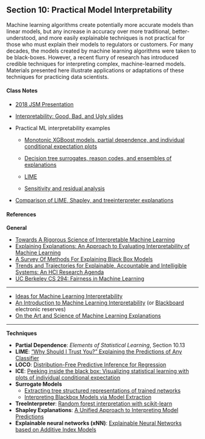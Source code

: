 ## Section 10: Practical Model Interpretability

Machine learning algorithms create potentially more accurate models than
linear models, but any increase in accuracy over more traditional,
better-understood, and more easily explainable techniques is not practical for
those who must explain their models to regulators or customers. For many
decades, the models created by machine learning algorithms were taken to be
black-boxes. However, a recent flurry of research has introduced credible
techniques for interpreting complex, machine-learned models. Materials
presented here illustrate applications or adaptations of these techniques for
practicing data scientists.

#### Class Notes

* [2018 JSM Presentation](https://github.com/jphall663/jsm_2018_slides/blob/master/main.pdf)

* [Interpretability: Good, Bad, and Ugly slides](notes/MLI_good_bad_ugly.pdf)

* Practical ML interpretability examples

  * [Monotonic XGBoost models, partial dependence, and individual conditional expectation plots](https://github.com/jphall663/interpretable_machine_learning_with_python/blob/master/xgboost_pdp_ice.ipynb)

  * [Decision tree surrogates, reason codes, and ensembles of explanations](https://github.com/jphall663/interpretable_machine_learning_with_python/blob/master/dt_surrogate_loco.ipynb)

  * [LIME](https://github.com/jphall663/interpretable_machine_learning_with_python/blob/master/lime.ipynb)

  * [Sensitivity and residual analysis](https://github.com/jphall663/interpretable_machine_learning_with_python/blob/master/resid_sens_analysis.ipynb)  

* [Comparison of LIME, Shapley, and treeinterpreter explanations](https://github.com/h2oai/mli-resources/tree/master/lime_shap_treeint_compare)

#### References

**General**

* [Towards A Rigorous Science of Interpretable Machine Learning](https://arxiv.org/pdf/1702.08608.pdf)
* [Explaining Explanations: An Approach to Evaluating Interpretability of Machine Learning](https://arxiv.org/pdf/1806.00069.pdf)
* [A Survey Of Methods For Explaining Black Box Models](https://arxiv.org/pdf/1802.01933.pdf)
* [Trends and Trajectories for Explainable, Accountable and Intelligible Systems: An HCI Research Agenda](https://dl.acm.org/citation.cfm?id=3174156)
* [UC Berkeley CS 294: Fairness in Machine Learning](https://fairmlclass.github.io/)

***

* [Ideas for Machine Learning Interpretability](https://www.oreilly.com/ideas/ideas-on-interpreting-machine-learning)
* [An Introduction to Machine Learning Interpretability](https://www.safaribooksonline.com/library/view/an-introduction-to/9781492033158/) (or [Blackboard](https://blackboard.gwu.edu) electronic reserves)
* [On the Art and Science of Machine Learning Explanations](https://github.com/jphall663/jsm_2018_paper/blob/master/jsm_2018_paper.pdf)

***

**Techniques**

* **Partial Dependence**: *Elements of Statistical Learning*, Section 10.13
* **LIME**: [“Why Should I Trust You?” Explaining the Predictions of Any Classifier](http://www.kdd.org/kdd2016/papers/files/rfp0573-ribeiroA.pdf)
* **LOCO**: [Distribution-Free Predictive Inference for Regression](http://www.stat.cmu.edu/~ryantibs/papers/conformal.pdf)
* **ICE**: [Peeking inside the black box: Visualizing statistical learning with plots of individual conditional expectation](https://arxiv.org/pdf/1309.6392.pdf)
* **Surrogate Models**
  * [Extracting tree structured representations of trained networks](https://papers.nips.cc/paper/1152-extracting-tree-structured-representations-of-trained-networks.pdf)
  * [Interpreting Blackbox Models via Model Extraction](https://arxiv.org/pdf/1705.08504.pdf)
* **TreeInterpreter**: [Random forest interpretation with scikit-learn](http://blog.datadive.net/random-forest-interpretation-with-scikit-learn/)
* **Shapley Explanations**: [A Unified Approach to Interpreting Model Predictions](http://papers.nips.cc/paper/7062-a-unified-approach-to-interpreting-model-predictions.pdf)
* **Explainable neural networks (xNN)**: [Explainable Neural Networks based on Additive Index Models](https://arxiv.org/pdf/1806.01933.pdf)
